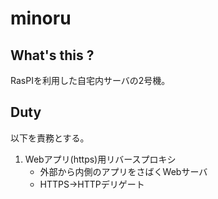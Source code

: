 minoru
======

## What's this ?

RasPIを利用した自宅内サーバの2号機。

## Duty

以下を責務とする。

1. Webアプリ(https)用リバースプロキシ
    - 外部から内側のアプリをさばくWebサーバ
    - HTTPS->HTTPデリゲート
